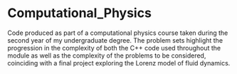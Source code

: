 # Computational_Physics
Code produced as part of a computational physics course taken during the second year of my undergraduate degree. The problem sets highlight the progression in the complexity of  both the C++ code used throughout the module as well as the complexity of the problems to be considered, coinciding with a final project exploring the Lorenz model of fluid dynamics.
